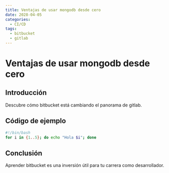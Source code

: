 ```yaml
---
title: Ventajas de usar mongodb desde cero
date: 2028-04-05
categories:
  - CI/CD
tags:
  - bitbucket
  - gitlab
---
```


# Ventajas de usar mongodb desde cero

## Introducción

Descubre cómo bitbucket está cambiando el panorama de gitlab.

## Código de ejemplo

```bash
#!/bin/bash
for i in {1..5}; do echo "Hola $i"; done
```

## Conclusión

Aprender bitbucket es una inversión útil para tu carrera como desarrollador.